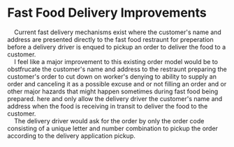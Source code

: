 # Fast Food Delivery Improvements
<p>
 &nbsp&nbsp&nbsp  Current fast delivery mechanisms exist where the customer's name and address are presented directly to the fast food restraunt for preperation before a delivery 
driver is enqued to pickup an order to deliver the food to a customer.
 <br>
 &nbsp&nbsp&nbsp I feel like a major improvement to this existing order model would be to obstfrucate the customer's name and address to the restraunt preparing the customer's 
order to cut down on worker's denying to ability to supply an order and canceling it as a possible excuse and or not filling an order and or other major hazards 
that might happen sometimes during fast food being prepared. here and only allow the delivery driver the customer's name and address when the food is receiving in 
transit to deliver the food to the customer.
 <br>
  &nbsp&nbsp&nbsp The delivery driver would ask for the order by only the order code consisting of a unique letter and number combination to pickup the order according to the 
delivery application pickup.
</p>

